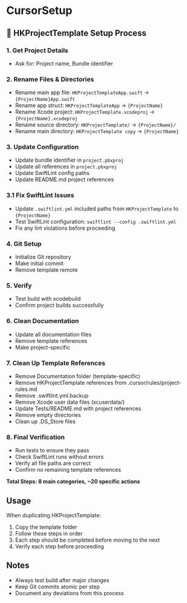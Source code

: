 # CursorSetup

## 🚀 HKProjectTemplate Setup Process

### 1. **Get Project Details**
- Ask for: Project name, Bundle identifier

### 2. **Rename Files & Directories**
- Rename main app file: `HKProjectTemplateApp.swift` → `{ProjectName}App.swift`
- Rename app struct: `HKProjectTemplateApp` → `{ProjectName}`
- Rename Xcode project: `HKProjectTemplate.xcodeproj` → `{ProjectName}.xcodeproj`
- Rename source directory: `HKProjectTemplate/` → `{ProjectName}/`
- Rename main directory: `HKProjectTemplate copy` → `{ProjectName}`

### 3. **Update Configuration**
- Update bundle identifier in `project.pbxproj`
- Update all references in `project.pbxproj`
- Update SwiftLint config paths
- Update README.md project references

### 3.1 **Fix SwiftLint Issues**
- Update `.swiftlint.yml` included paths from `HKProjectTemplate` to `{ProjectName}`
- Test SwiftLint configuration: `swiftlint --config .swiftlint.yml`
- Fix any lint violations before proceeding

### 4. **Git Setup**
- Initialize Git repository
- Make initial commit
- Remove template remote

### 5. **Verify**
- Test build with xcodebuild
- Confirm project builds successfully

### 6. **Clean Documentation**
- Update all documentation files
- Remove template references
- Make project-specific

### 7. **Clean Up Template References**
- Remove Documentation folder (template-specific)
- Remove HKProjectTemplate references from .cursor/rules/project-rules.md
- Remove .swiftlint.yml.backup
- Remove Xcode user data files (xcuserdata/)
- Update Tests/README.md with project references
- Remove empty directories
- Clean up .DS_Store files

### 8. **Final Verification**
- Run tests to ensure they pass
- Check SwiftLint runs without errors
- Verify all file paths are correct
- Confirm no remaining template references

**Total Steps: 8 main categories, ~20 specific actions**

## Usage

When duplicating HKProjectTemplate:
1. Copy the template folder
2. Follow these steps in order
3. Each step should be completed before moving to the next
4. Verify each step before proceeding

## Notes

- Always test build after major changes
- Keep Git commits atomic per step
- Document any deviations from this process
